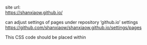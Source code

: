 site url:  
https://shanxiaow.github.io/  
  
can adjust settings of pages under repository ‘github.io’ settings  
https://github.com/shanxiaow/shanxiaow.github.io/settings/pages




This CSS code should be placed within <style> tags in the <head> section of your HTML document   
or saved as an external .css file and linked to your HTML document using the <link> tag (<link rel="stylesheet" href="styles.css">).  


font family options  
https://developer.mozilla.org/en-US/docs/Web/CSS/font-family  


color picker  
https://htmlcolorcodes.com/color-picker/



html comment  
'<!-- Write your comments here -->'

